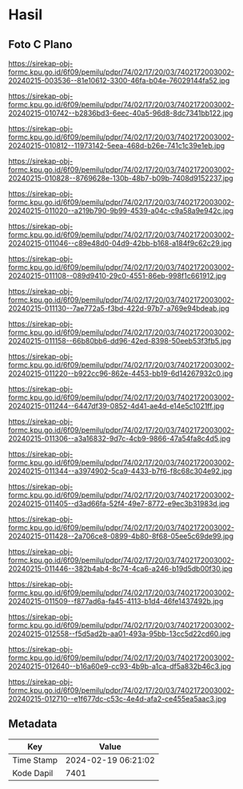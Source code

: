 # Hasil

## Foto C Plano

https://sirekap-obj-formc.kpu.go.id/6f09/pemilu/pdpr/74/02/17/20/03/7402172003002-20240215-003536--81e10612-3300-46fa-b04e-76029144fa52.jpg

https://sirekap-obj-formc.kpu.go.id/6f09/pemilu/pdpr/74/02/17/20/03/7402172003002-20240215-010742--b2836bd3-6eec-40a5-96d8-8dc7341bb122.jpg

https://sirekap-obj-formc.kpu.go.id/6f09/pemilu/pdpr/74/02/17/20/03/7402172003002-20240215-010812--11973142-5eea-468d-b26e-741c1c39e1eb.jpg

https://sirekap-obj-formc.kpu.go.id/6f09/pemilu/pdpr/74/02/17/20/03/7402172003002-20240215-010828--8769628e-130b-48b7-b09b-7408d9152237.jpg

https://sirekap-obj-formc.kpu.go.id/6f09/pemilu/pdpr/74/02/17/20/03/7402172003002-20240215-011020--a219b790-9b99-4539-a04c-c9a58a9e942c.jpg

https://sirekap-obj-formc.kpu.go.id/6f09/pemilu/pdpr/74/02/17/20/03/7402172003002-20240215-011046--c89e48d0-04d9-42bb-b168-a184f9c62c29.jpg

https://sirekap-obj-formc.kpu.go.id/6f09/pemilu/pdpr/74/02/17/20/03/7402172003002-20240215-011108--089d9410-29c0-4551-86eb-998f1c661912.jpg

https://sirekap-obj-formc.kpu.go.id/6f09/pemilu/pdpr/74/02/17/20/03/7402172003002-20240215-011130--7ae772a5-f3bd-422d-97b7-a769e94bdeab.jpg

https://sirekap-obj-formc.kpu.go.id/6f09/pemilu/pdpr/74/02/17/20/03/7402172003002-20240215-011158--66b80bb6-dd96-42ed-8398-50eeb53f3fb5.jpg

https://sirekap-obj-formc.kpu.go.id/6f09/pemilu/pdpr/74/02/17/20/03/7402172003002-20240215-011220--b922cc96-862e-4453-bb19-6d14267932c0.jpg

https://sirekap-obj-formc.kpu.go.id/6f09/pemilu/pdpr/74/02/17/20/03/7402172003002-20240215-011244--6447df39-0852-4d41-ae4d-e14e5c1021ff.jpg

https://sirekap-obj-formc.kpu.go.id/6f09/pemilu/pdpr/74/02/17/20/03/7402172003002-20240215-011306--a3a16832-9d7c-4cb9-9866-47a54fa8c4d5.jpg

https://sirekap-obj-formc.kpu.go.id/6f09/pemilu/pdpr/74/02/17/20/03/7402172003002-20240215-011344--a3974902-5ca9-4433-b7f6-f8c68c304e92.jpg

https://sirekap-obj-formc.kpu.go.id/6f09/pemilu/pdpr/74/02/17/20/03/7402172003002-20240215-011405--d3ad66fa-52f4-49e7-8772-e9ec3b31983d.jpg

https://sirekap-obj-formc.kpu.go.id/6f09/pemilu/pdpr/74/02/17/20/03/7402172003002-20240215-011428--2a706ce8-0899-4b80-8f68-05ee5c69de99.jpg

https://sirekap-obj-formc.kpu.go.id/6f09/pemilu/pdpr/74/02/17/20/03/7402172003002-20240215-011446--382b4ab4-8c74-4ca6-a246-b19d5db00f30.jpg

https://sirekap-obj-formc.kpu.go.id/6f09/pemilu/pdpr/74/02/17/20/03/7402172003002-20240215-011509--f877ad6a-fa45-4113-b1d4-46fe1437492b.jpg

https://sirekap-obj-formc.kpu.go.id/6f09/pemilu/pdpr/74/02/17/20/03/7402172003002-20240215-012558--f5d5ad2b-aa01-493a-95bb-13cc5d22cd60.jpg

https://sirekap-obj-formc.kpu.go.id/6f09/pemilu/pdpr/74/02/17/20/03/7402172003002-20240215-012640--b16a60e9-cc93-4b9b-a1ca-df5a832b46c3.jpg

https://sirekap-obj-formc.kpu.go.id/6f09/pemilu/pdpr/74/02/17/20/03/7402172003002-20240215-012710--e1f677dc-c53c-4e4d-afa2-ce455ea5aac3.jpg


## Metadata

| Key        | Value               |
| ---------- | ------------------- |
| Time Stamp | 2024-02-19 06:21:02 |
| Kode Dapil | 7401                |



